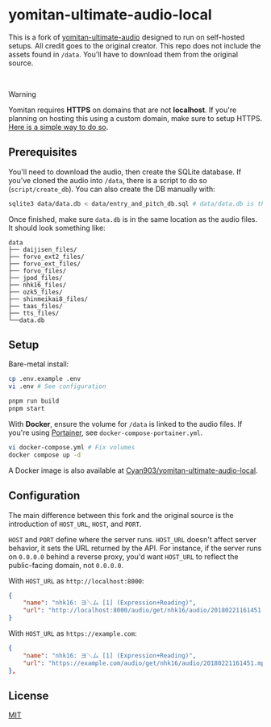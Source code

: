 # yomitan-ultimate-audio-local

This is a fork of [yomitan-ultimate-audio](https://github.com/friedrich-de/yomitan-ultimate-audio) designed to run on self-hosted setups. All credit goes to the original creator. This repo does not include the assets found in `/data`. You'll have to download them from the original source.

<br />

> [!WARNING]
> Yomitan requires **HTTPS** on domains that are not **localhost**. If you're planning on hosting this using a custom domain, make sure to setup HTTPS. [Here is a simple way to do so](https://www.youtube.com/watch?v=qlcVx-k-02E).

## Prerequisites

You'll need to download the audio, then create the SQLite database. If you've cloned the audio into `/data`, there is a script to do so (`script/create_db`). You can also create the DB manually with:

```sh
sqlite3 data/data.db < data/entry_and_pitch_db.sql # data/data.db is the SQLite database
```

Once finished, make sure `data.db` is in the same location as the audio files. It should look something like:

```text
data
├── daijisen_files/
├── forvo_ext2_files/
├── forvo_ext_files/
├── forvo_files/
├── jpod_files/
├── nhk16_files/
├── ozk5_files/
├── shinmeikai8_files/
├── taas_files/
├── tts_files/
└──data.db
```

## Setup

Bare-metal install:

```sh
cp .env.example .env
vi .env # See configuration

pnpm run build
pnpm start
```

With **Docker**, ensure the volume for `/data` is linked to the audio files. If you're using [Portainer](https://www.portainer.io/), see `docker-compose-portainer.yml`.

```sh
vi docker-compose.yml # Fix volumes
docker compose up -d
```

A Docker image is also available at [Cyan903/yomitan-ultimate-audio-local](https://hub.docker.com/r/cyan903/yomitan-ultimate-audio-local).

## Configuration

The main difference between this fork and the original source is the introduction of `HOST_URL`, `HOST`, and `PORT`.

`HOST` and `PORT` define where the server runs. `HOST_URL` doesn't affect server behavior, it sets the URL returned by the API. For instance, if the server runs on `0.0.0.0` behind a reverse proxy, you'd want `HOST_URL` to reflect the public-facing domain, not `0.0.0.0`.

With `HOST_URL` as `http://localhost:8000`:

```json
{
    "name": "nhk16: ヨ＼ム [1] (Expression+Reading)",
    "url": "http://localhost:8000/audio/get/nhk16/audio/20180221161451.mp3?apiKey=380c4598f457"
}
```

With `HOST_URL` as `https://example.com`:

```json
{
    "name": "nhk16: ヨ＼ム [1] (Expression+Reading)",
    "url": "https://example.com/audio/get/nhk16/audio/20180221161451.mp3?apiKey=380c4598f457"
},
```

## License

[MIT](MIT)

